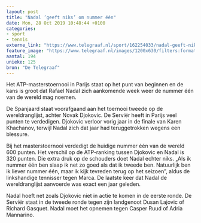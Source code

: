 ```yaml
---
layout: post
title: "Nadal ’geeft niks’ om nummer één"
date: Mon, 28 Oct 2019 10:48:44 +0100
categories: 
- sport 
- tennis 
externe_link: "https://www.telegraaf.nl/sport/162254033/nadal-geeft-niks-om-nummer-een"
feature_image: "https://www.telegraaf.nl/images/1200x630/filters:format(jpeg):quality(80)/cdn-kiosk-api.telegraaf.nl/05d02954-f981-11e9-8925-0255c322e81b.jpg"
aantal: 194
unieke: 125
bron: "De Telegraaf"
---
```


<p class="intro">Het ATP-masterstoernooi in Parijs staat op het punt van beginnen en de kans is groot dat Rafael Nadal zich aankomende week weer de nummer één van de wereld mag noemen.</p> <p>De Spanjaard staat voorafgaand aan het toernooi tweede op de wereldranglijst, achter Novak Djokovic. De Serviër heeft in Parijs veel punten te verdedigen. Djokovic verloor vorig jaar in de finale van Karen Khachanov, terwijl Nadal zich dat jaar had teruggetrokken wegens een blessure.</p><p>Bij het masterstoernooi verdedigt de huidige nummer één van de wereld 600 punten. Het verschil op de ATP-ranking tussen Djokovic en Nadal is 320 punten. Die extra druk op de schouders doet Nadal echter niks. „Als ik nummer één ben slaap ik net zo goed als dat ik tweede ben. Natuurlijk ben ik liever nummer één, maar ik kijk tevreden terug op het seizoen”, aldus de linkshandige tennisser tegen Marca. De laatste keer dat Nadal de wereldranglijst aanvoerde was exact een jaar geleden.</p><p>Nadal hoeft net zoals Djokovic niet in actie te komen in de eerste ronde. De Serviër staat in de tweede ronde tegen zijn landgenoot Dusan Lajovic of Richard Gasquet. Nadal moet het opnemen tegen Casper Ruud of Adria Mannarino.</p>
